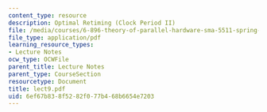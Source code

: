 ```yaml
---
content_type: resource
description: Optimal Retiming (Clock Period II)
file: /media/courses/6-896-theory-of-parallel-hardware-sma-5511-spring-2004/6ef67b838f5282f077b468b6654e7203_lect9.pdf
file_type: application/pdf
learning_resource_types:
- Lecture Notes
ocw_type: OCWFile
parent_title: Lecture Notes
parent_type: CourseSection
resourcetype: Document
title: lect9.pdf
uid: 6ef67b83-8f52-82f0-77b4-68b6654e7203
---
```

